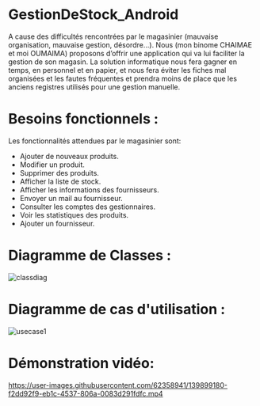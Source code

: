 # GestionDeStock_Android

A cause des difficultés rencontrées par le magasinier (mauvaise organisation, mauvaise gestion, 
désordre…). Nous (mon binome CHAIMAE et moi OUMAIMA) proposons d’offrir une application qui va lui faciliter la gestion de son magasin.
La solution informatique nous fera gagner en temps, en personnel et en papier, et nous fera éviter les
fiches mal organisées et les fautes fréquentes et prendra moins de place que les anciens registres utilisés 
pour une gestion manuelle.

# Besoins fonctionnels : 

Les fonctionnalités attendues par le magasinier sont:
- Ajouter de nouveaux produits.
- Modifier un produit.
- Supprimer des produits.
- Afficher la liste de stock.
- Afficher les informations des fournisseurs.
- Envoyer un mail au fournisseur.
- Consulter les comptes des gestionnaires.
- Voir les statistiques des produits.
- Ajouter un fournisseur. 

# Diagramme de Classes :

![classdiag](https://user-images.githubusercontent.com/62358941/139889477-1e95dfe5-827e-45bd-88bf-289a67f7306a.PNG)


# Diagramme de cas d'utilisation :

![usecase1](https://user-images.githubusercontent.com/62358941/139889233-1e565d60-2d95-44dd-b97b-e1c6b8039530.PNG)

# Démonstration vidéo:

https://user-images.githubusercontent.com/62358941/139899180-f2dd92f9-eb1c-4537-806a-0083d291fdfc.mp4

